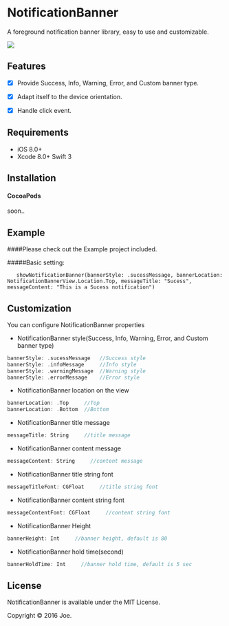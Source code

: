 NotificationBanner
=======
A foreground notification banner library, easy to use and customizable.

<img src="https://raw.githubusercontent.com/joehour/NotificationBanner/master/Example/Example/demo.gif"  />

Features
----------

- [x] Provide Success, Info, Warning, Error, and Custom banner type.
- [x] Adapt itself to the device orientation.
- [x] Handle click event.


Requirements
----------

- iOS 8.0+
- Xcode 8.0+ Swift 3

Installation
----------

#### CocoaPods

soon..


Example
----------

####Please check out the Example project included.

#####Basic setting:

       showNotificationBanner(bannerStyle: .sucessMessage, bannerLocation: NotificationBannerView.Location.Top, messageTitle: "Sucess", messageContent: "This is a Sucess notification")


Customization
----------
You can configure NotificationBanner properties

* NotificationBanner style(Success, Info, Warning, Error, and Custom banner type)
```swift
bannerStyle: .sucessMessage   //Success style
bannerStyle: .infoMessage     //Info style
bannerStyle: .warningMessage  //Warning style
bannerStyle: .errorMessage    //Error style
```

* NotificationBanner location on the view
```swift
bannerLocation: .Top     //Top
bannerLocation: .Bottom  //Bottom
```

* NotificationBanner title message
```swift
messageTitle: String     //title message
```

* NotificationBanner content message
```swift
messageContent: String     //content message
```

* NotificationBanner title string font
```swift
messageTitleFont: CGFloat     //title string font
```


* NotificationBanner content string font
```swift
messageContentFont: CGFloat     //content string font
```

* NotificationBanner Height
```swift
bannerHeight: Int     //banner height, default is 80
```

* NotificationBanner hold time(second)
```swift
bannerHoldTime: Int     //banner hold time, default is 5 sec
```


License
----------

NotificationBanner is available under the MIT License.

Copyright © 2016 Joe.

